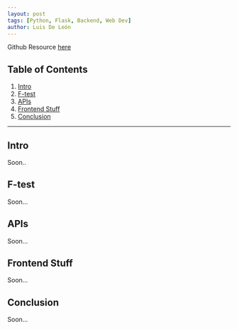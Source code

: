 ```yaml
---
layout: post
tags: [Python, Flask, Backend, Web Dev]
author: Luis De León
---
```

Github Resource [here](https://github.com/Its-Yayo/f-test)

## Table of Contents
1. [Intro](#intro)
2. [F-test](#f-test)
3. [APIs](#they-tried-something-different-with-the-risks-on)
4. [Frontend Stuff](#dont-settle-with-basic-stuff)
5. [Conclusion](#conclusion)


---

## Intro
Soon..

## F-test
Soon...

## APIs
Soon...

## Frontend Stuff
Soon...

## Conclusion
Soon...